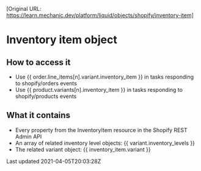 [Original URL: https://learn.mechanic.dev/platform/liquid/objects/shopify/inventory-item]

# Inventory item object

## How to access it

- Use {{ order.line\_items[n].variant.inventory\_item }} in tasks responding to shopify/orders events
- Use {{ product.variants[n].inventory\_item }} in tasks responding to shopify/products events

## What it contains

- Every property from the InventoryItem resource in the Shopify REST Admin API
- An array of related inventory level objects: {{ variant.inventory\_levels }}
- The related variant object: {{ inventory\_item.variant }}

Last updated 2021-04-05T20:03:28Z